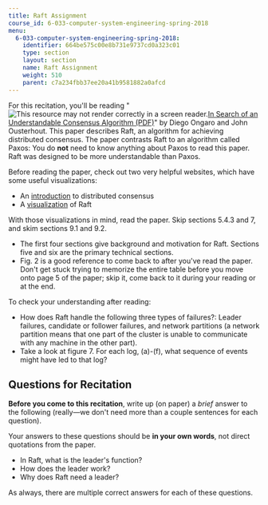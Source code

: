 ```yaml
---
title: Raft Assignment
course_id: 6-033-computer-system-engineering-spring-2018
menu:
  6-033-computer-system-engineering-spring-2018:
    identifier: 664be575c00e8b731e9737cd0a323c01
    type: section
    layout: section
    name: Raft Assignment
    weight: 510
    parent: c7a234fbb37ee20a41b9581882a0afcd
---
```

For this recitation, you'll be reading "![This resource may not render correctly in a screen reader.](/images/inacessible.gif)[In Search of an Understandable Consensus Algorithm (PDF)](https://raft.github.io/raft.pdf)" by Diego Ongaro and John Ousterhout. This paper describes Raft, an algorithm for achieving distributed consensus. The paper contrasts Raft to an algorithm called Paxos: You do **not** need to know anything about Paxos to read this paper. Raft was designed to be more understandable than Paxos.

Before reading the paper, check out two very helpful websites, which have some useful visualizations:

*   An [introduction](http://thesecretlivesofdata.com/raft/) to distributed consensus
*   A [visualization](https://raft.github.io/) of Raft

With those visualizations in mind, read the paper. Skip sections 5.4.3 and 7, and skim sections 9.1 and 9.2.

*   The first four sections give background and motivation for Raft. Sections five and six are the primary technical sections.
*   Fig. 2 is a good reference to come back to after you've read the paper. Don't get stuck trying to memorize the entire table before you move onto page 5 of the paper; skip it, come back to it during your reading or at the end.

To check your understanding after reading:

*   How does Raft handle the following three types of failures?: Leader failures, candidate or follower failures, and network partitions (a network partition means that one part of the cluster is unable to communicate with any machine in the other part).
*   Take a look at figure 7. For each log, (a)-(f), what sequence of events might have led to that log?

Questions for Recitation
------------------------

**Before you come to this recitation**, write up (on paper) a _brief_ answer to the following (really—we don't need more than a couple sentences for each question). 

Your answers to these questions should be **in your own words**, not direct quotations from the paper.

*   In Raft, what is the leader's function?
*   How does the leader work?
*   Why does Raft need a leader?

As always, there are multiple correct answers for each of these questions.
